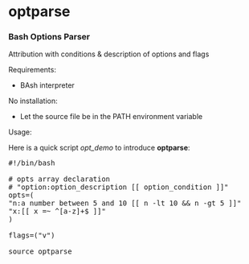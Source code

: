 # optparse
<h3>Bash Options Parser</h3>

Attribution with conditions & description of options and flags

Requirements:
  - BAsh interpreter

No installation:
  - Let the source file be in the PATH environment variable

Usage:

Here is a quick script <i>opt_demo</i> to introduce <b>optparse</b>:
<pre>
#!/bin/bash

# opts array declaration
# "option:option_description [[ option_condition ]]"
opts=(
"n:a number between 5 and 10 [[ n -lt 10 && n -gt 5 ]]"
"x:[[ x =~ ^[a-z]+$ ]]"
)

flags=("v")

source optparse
</pre>
